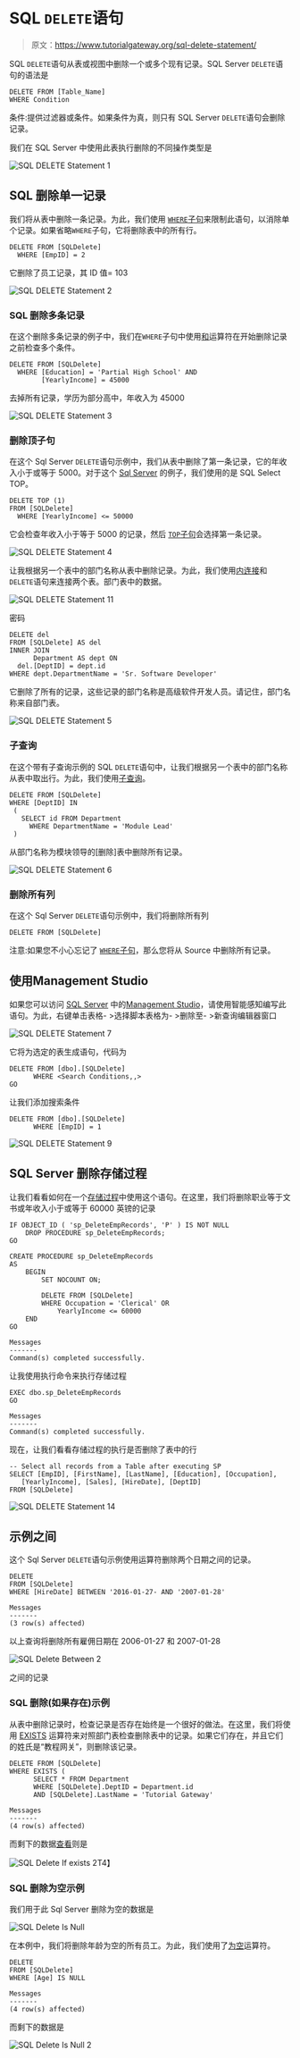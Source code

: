 # SQL `DELETE`语句

> 原文：<https://www.tutorialgateway.org/sql-delete-statement/>

SQL `DELETE`语句从表或视图中删除一个或多个现有记录。SQL Server `DELETE`语句的语法是

```
DELETE FROM [Table_Name] 
WHERE Condition
```

条件:提供过滤器或条件。如果条件为真，则只有 SQL Server `DELETE`语句会删除记录。

我们在 SQL Server 中使用此表执行删除的不同操作类型是

![SQL DELETE Statement 1](img/36b094bb4283136e2a0412f38436ef21.png)

## SQL 删除单一记录

我们将从表中删除一条记录。为此，我们使用 [`WHERE`子句](https://www.tutorialgateway.org/sql-where-clause/)来限制此语句，以消除单个记录。如果省略`WHERE`子句，它将删除表中的所有行。

```
DELETE FROM [SQLDelete]
  WHERE [EmpID] = 2
```

它删除了员工记录，其 ID 值= 103

![SQL DELETE Statement 2](img/3bfa7582e54d0109d320c8d4d5eb6c96.png)

### SQL 删除多条记录

在这个删除多条记录的例子中，我们在`WHERE`子句中使用[和](https://www.tutorialgateway.org/sql-and-or-operators/)运算符在开始删除记录之前检查多个条件。

```
DELETE FROM [SQLDelete]
  WHERE [Education] = 'Partial High School' AND
        [YearlyIncome] = 45000
```

去掉所有记录，学历为部分高中，年收入为 45000

![SQL DELETE Statement 3](img/a2ca21cd8208fb053f7f3c6be4c92556.png)

### 删除顶子句

在这个 Sql Server `DELETE`语句示例中，我们从表中删除了第一条记录，它的年收入小于或等于 5000。对于这个 [Sql Server](https://www.tutorialgateway.org/sql/) 的例子，我们使用的是 SQL Select TOP。

```
DELETE TOP (1) 
FROM [SQLDelete]
  WHERE [YearlyIncome] <= 50000
```

它会检查年收入小于等于 5000 的记录，然后 [`TOP`子句](https://www.tutorialgateway.org/sql-top-clause/)会选择第一条记录。

![SQL DELETE Statement 4](img/a58cabb77398c0e67a940963c1555707.png)

让我根据另一个表中的部门名称从表中删除记录。为此，我们使用[内连接](https://www.tutorialgateway.org/sql-inner-join/)和`DELETE`语句来连接两个表。部门表中的数据。

![SQL DELETE Statement 11](img/216f00f5847a94ff894bb21ea1087ff7.png)

密码

```
DELETE del
FROM [SQLDelete] AS del
INNER JOIN
      Department AS dept ON
  del.[DeptID] = dept.id
WHERE dept.DepartmentName = 'Sr. Software Developer'
```

它删除了所有的记录，这些记录的部门名称是高级软件开发人员。请记住，部门名称来自部门表。

![SQL DELETE Statement 5](img/1f5f470c4af4db97a9e5fd181db29648.png)

### 子查询

在这个带有子查询示例的 SQL `DELETE`语句中，让我们根据另一个表中的部门名称从表中取出行。为此，我们使用[子查询](https://www.tutorialgateway.org/sql-subquery/)。

```
DELETE FROM [SQLDelete]
WHERE [DeptID] IN
 (
   SELECT id FROM Department
     WHERE DepartmentName = 'Module Lead'
 )
```

从部门名称为模块领导的[删除]表中删除所有记录。

![SQL DELETE Statement 6](img/164b71bba314359f82385db4b02bb7ed.png)

### 删除所有列

在这个 Sql Server `DELETE`语句示例中，我们将删除所有列

```
DELETE FROM [SQLDelete]
```

注意:如果您不小心忘记了 [`WHERE`子句](https://www.tutorialgateway.org/sql-where-clause/)，那么您将从 Source 中删除所有记录。

## 使用Management Studio

如果您可以访问 [SQL Server](https://www.tutorialgateway.org/sql/) 中的[Management Studio](https://www.tutorialgateway.org/sql-server-management-studio/)，请使用智能感知编写此语句。为此，右键单击表格- >选择脚本表格为- >删除至- >新查询编辑器窗口

![SQL DELETE Statement 7](img/4fab3ea9249ae63933ad2eda9be4a01d.png)

它将为选定的表生成语句，代码为

```
DELETE FROM [dbo].[SQLDelete]
      WHERE <Search Conditions,,>
GO
```

让我们添加搜索条件

```
DELETE FROM [dbo].[SQLDelete]
      WHERE [EmpID] = 1
```

![SQL DELETE Statement 9](img/0a3fbf23e5ee5d6eb9ddd1f4d8c89646.png)

## SQL Server 删除存储过程

让我们看看如何在一个[存储过程](https://www.tutorialgateway.org/stored-procedures-in-sql/)中使用这个语句。在这里，我们将删除职业等于文书或年收入小于或等于 60000 英镑的记录

```
IF OBJECT_ID ( 'sp_DeleteEmpRecords', 'P' ) IS NOT NULL   
    DROP PROCEDURE sp_DeleteEmpRecords;  
GO

CREATE PROCEDURE sp_DeleteEmpRecords
AS
	BEGIN
		SET NOCOUNT ON;

		DELETE FROM [SQLDelete]
		WHERE Occupation = 'Clerical' OR
			YearlyIncome <= 60000
	END
GO
```

```
Messages
-------
Command(s) completed successfully.
```

让我使用执行命令来执行存储过程

```
EXEC dbo.sp_DeleteEmpRecords
GO
```

```
Messages
-------
Command(s) completed successfully.
```

现在，让我们看看存储过程的执行是否删除了表中的行

```
-- Select all records from a Table after executing SP
SELECT [EmpID], [FirstName], [LastName], [Education], [Occupation], 
   [YearlyIncome], [Sales], [HireDate], [DeptID]
FROM [SQLDelete]
```

![SQL DELETE Statement 14](img/82eb98de46a562915c55359b3ccda22f.png)

## 示例之间

这个 Sql Server `DELETE`语句示例使用运算符删除两个日期之间的记录。

```
DELETE 
FROM [SQLDelete]
WHERE [HireDate] BETWEEN '2016-01-27- AND '2007-01-28'
```

```
Messages
-------
(3 row(s) affected)
```

以上查询将删除所有雇佣日期在 2006-01-27 和 2007-01-28

![SQL Delete Between 2](img/75f6a0a6b1d04e9b8c84e1274034f226.png)

之间的记录

### SQL 删除(如果存在)示例

从表中删除记录时，检查记录是否存在始终是一个很好的做法。在这里，我们将使用 [EXISTS](https://www.tutorialgateway.org/sql-exists-operator/) 运算符来对照部门表检查删除表中的记录。如果它们存在，并且它们的姓氏是“教程网关”，则删除该记录。

```
DELETE FROM [SQLDelete]
WHERE EXISTS (
      SELECT * FROM Department
      WHERE [SQLDelete].DeptID = Department.id
      AND [SQLDelete].LastName = 'Tutorial Gateway'
```

```
Messages
-------
(4 row(s) affected)
```

而剩下的数据[查看](https://www.tutorialgateway.org/views-in-sql-server/)则是

![SQL Delete If exists 2](img/fb1068a0e4bb991331269e8f7cf54080.png)T4】

### SQL 删除为空示例

我们用于此 Sql Server 删除为空的数据是

![SQL Delete Is Null](img/825a944739a35262b9e3e58c9f0d02cc.png)

在本例中，我们将删除年龄为空的所有员工。为此，我们使用了[为空](https://www.tutorialgateway.org/sql-is-null-function/)运算符。

```
DELETE 
FROM [SQLDelete]
WHERE [Age] IS NULL
```

```
Messages
-------
(4 row(s) affected)
```

而剩下的数据是

![SQL Delete Is Null 2](img/23c00c009229684cd0677e12ad520e1c.png)
